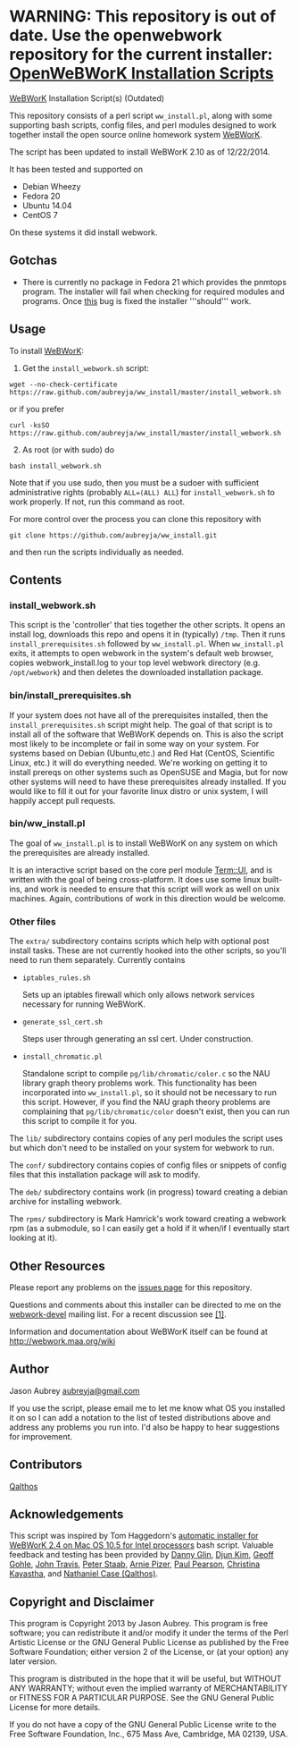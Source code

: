 # WARNING:  This repository is out of date.  Use the openwebwork repository for the current installer: [OpenWeBWorK Installation Scripts](https://github.com/openwebwork/ww_install)



[WeBWorK](https://github.com/openwebwork) Installation Script(s) (Outdated)


This repository consists of a perl script `ww_install.pl`, along with some supporting bash scripts, 
config files, and perl modules designed to work together install the open source online homework system 
[WeBWorK](https://github.com/openwebwork).

The script has been updated to install WeBWorK 2.10 as of 12/22/2014.

It has been tested and supported on 
*  Debian Wheezy
*  Fedora 20
*  Ubuntu 14.04
*  CentOS 7

On these systems it did install webwork. 

Gotchas
-------

-  There is currently no package in Fedora 21 which provides the pnmtops program.  The installer will fail when checking for required modules and programs.  Once [this](https://bugzilla.redhat.com/show_bug.cgi?id=1171903) bug is fixed the installer '''should''' work.  

Usage
-------

To install [WeBWorK](https://github.com/openwebwork):

1. Get the `install_webwork.sh` script:

  `wget --no-check-certificate https://raw.github.com/aubreyja/ww_install/master/install_webwork.sh`
  
  or if you prefer
  
  `curl -ksSO https://raw.github.com/aubreyja/ww_install/master/install_webwork.sh`

2. As root (or with sudo) do

  `bash install_webwork.sh`

Note that if you use sudo, then you must be a sudoer with sufficient administrative rights 
(probably `ALL=(ALL) ALL`) for `install_webwork.sh` to work properly. If not, run this command as root.

For more control over the process you can clone this repository with

`git clone https://github.com/aubreyja/ww_install.git`

and then run the scripts individually as needed.

Contents
--------

### install_webwork.sh

This script is the 'controller' that ties together the other scripts.  It opens an install log, downloads this
repo and opens it in (typically) `/tmp`.  Then it runs `install_prerequisites.sh` followed by `ww_install.pl`.
When `ww_install.pl` exits, it attempts to open webwork in the system's default web browser, copies 
webwork_install.log to your top level webwork directory (e.g. `/opt/webwork`) and then deletes the downloaded installation package.

### bin/install_prerequisites.sh

If your system does not have all of the prerequisites installed, then the `install_prerequisites.sh` script 
might help.  The goal of that script is to install all of the software that WeBWorK depends on. This is also
the script most likely to be incomplete or fail in some way on your system.  For systems based on Debian 
(Ubuntu,etc.) and Red Hat (CentOS, Scientific Linux, etc.) it will do everything needed. We're working 
on getting it to install prereqs on other systems such as OpenSUSE and Magia, but for now other systems will 
need to have these prerequisites already installed.  If you would like to fill it out for your favorite 
linux distro or unix system, I will happily accept pull requests.

### bin/ww_install.pl

The goal of `ww_install.pl` is to install WeBWorK on any system on which the prerequisites are already installed.  

It is an interactive script based on the core perl module [Term::UI](http://perldoc.perl.org/Term/UI.html), and is written with the goal of being cross-platform.  It does use some linux built-ins, and work is needed to ensure that this script will work as well on unix machines. Again, contributions of work in this direction would be welcome.

### Other files

The `extra/` subdirectory contains scripts which help with optional post install tasks.  These are not currently 
hooked into the other scripts, so you'll need to run them separately.  Currently contains

* `iptables_rules.sh` 

  Sets up an iptables firewall which only allows network services necessary for running WeBWorK.

* `generate_ssl_cert.sh`

  Steps user through generating an ssl cert.  Under construction.

* `install_chromatic.pl`

  Standalone script to compile `pg/lib/chromatic/color.c` so the NAU library graph theory problems work. This
  functionality has been incorporated into `ww_install.pl`, so it should not be necessary to run this script. However,
  if you find the NAU graph theory problems are complaining that `pg/lib/chromatic/color` doesn't exist, then you 
  can run this script to compile it for you.

The `lib/` subdirectory contains copies of any perl modules the script uses but which don't need to be installed 
on your system for webwork to run.

The `conf/` subdirectory contains copies of config files or snippets of config files that this installation package
will ask to modify.

The `deb/` subdirectory contains work (in progress) toward creating a 
debian archive for installing webwork.

The `rpms/` subdirectory is Mark Hamrick's work toward creating a webwork
rpm (as a submodule, so I can easily get a hold if it when/if I eventually
start looking at it).

Other Resources
----------------

Please report any problems on the [issues page](https://github.com/aubreyja/ww_install/issues?state=open) for this
repository.

Questions and comments about this installer can be directed to me on the [webwork-devel](http://webwork.maa.org/mailman/listinfo/webwork-devel)
mailing list. For a recent discussion see [[1]](http://webwork.maa.org/pipermail/webwork-devel/2013-June/001089.html).

Information and documentation about WeBWorK itself can be found at http://webwork.maa.org/wiki

Author
--------

Jason Aubrey <aubreyja@gmail.com>

If you use the script, please email me to let me know what OS you installed it on so I can add a notation to
the list of tested distributions above and address any problems you run into. I'd also be happy to hear 
suggestions for improvement.

Contributors
------------

[Qalthos](https://github.com/Qalthos)

Acknowledgements
----------------

This script was inspired by Tom Haggedorn's [automatic installer for WeBWorK 2.4 on Mac OS 10.5 for Intel processors](http://webwork.maa.org/wiki/Automatic_Installer_for_2.4_on_Mac_OS_10.5_for_Intel_processors) bash script.
Valuable feedback and testing has been provided by [Danny Glin](https://github.com/dlglin), [Djun Kim](https://github.com/djun-kim),
[Geoff Gohle](https://github.com/goehle), [John Travis](https://github.com/drjt), [Peter Staab](https://github.com/pstaabp),
[Arnie Pizer](https://github.com/apizer), [Paul Pearson](https://github.com/paultpearson), [Christina Kayastha](https://github.com/christinakayastha), and
[Nathaniel Case (Qalthos)](https://github.com/Qalthos).

Copyright and Disclaimer
-------------------------

This program is Copyright 2013 by Jason Aubrey.  This program is
free software; you can redistribute it and/or modify it under the terms
of the Perl Artistic License or the GNU General Public License as
published by the Free Software Foundation; either version 2 of the
License, or (at your option) any later version.

This program is distributed in the hope that it will be useful, but
WITHOUT ANY WARRANTY; without even the implied warranty of
MERCHANTABILITY or FITNESS FOR A PARTICULAR PURPOSE.  See the GNU
General Public License for more details.

If you do not have a copy of the GNU General Public License write to
the Free Software Foundation, Inc., 675 Mass Ave, Cambridge, MA 02139,
USA.

